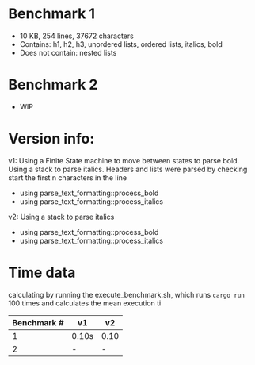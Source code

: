 # Benchmark 1

- 10 KB, 254 lines, 37672 characters
- Contains: h1, h2, h3, unordered lists, ordered lists, italics, bold
- Does not contain: nested lists

# Benchmark 2

- WIP

# Version info:

v1: Using a Finite State machine to move between states to parse bold. Using a stack to parse italics. Headers and lists were parsed by checking start the first n characters in the line

- using parse_text_formatting::process_bold
- using parse_text_formatting::process_italics

v2: Using a stack to parse italics

- using parse_text_formatting::process_bold
- using parse_text_formatting::process_italics

# Time data

calculating by running the execute_benchmark.sh, which runs `cargo run` 100 times and calculates the mean execution ti

| Benchmark # | v1    | v2   |
| ----------- | ----- | ---- |
| 1           | 0.10s | 0.10 |
| 2           | -     | -    |
